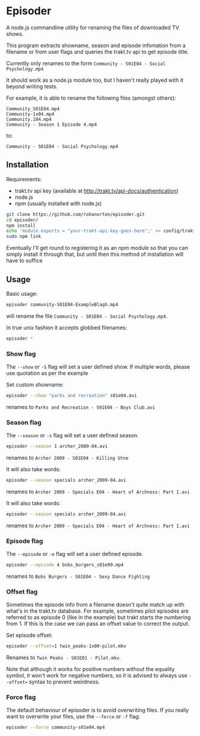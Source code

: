 Episoder
========

A node.js commandline utility for renaming the files of downloaded TV shows.

This program extracts showname, season and episode infomation from a filename or
from user flags and queries the trakt.tv api to get episode title.

Currently only renames to the form `Community - S01E04 - Social Psychology.mp4`

It should work as a node.js module too, but I haven't really played with it
beyond writing tests.

For example, it is able to rename the following files (amongst others):

```
Community_S01E04.mp4
Community-1x04.mp4
Community.104.mp4
Community - Season 1 Episode 4.mp4
```
  
to:

```
Community - S01E04 - Social Psychology.mp4
```

Installation
------------

Requirements:
- trakt.tv api key (available at http://trakt.tv/api-docs/authentication)
- node.js
- npm (usually installed with node.js)

```bash
git clone https://github.com/rohanorton/episoder.git
cd episoder/
npm install
echo 'module.exports = "your-trakt-api-key-goes-here";' >> config/traktApiKey.js
sudo npm link
```

Eventually I'll get round to registering it as an npm module so that you can
simply install it through that, but until then this method of installation will
have to suffice

Usage
-----

Basic usage:

```bash
episoder community-S01E04-ExampleBlagh.mp4
```

will rename the file `Community - S01E04 - Social Psychology.mp4`.

In true unix fashion it accepts globbed filenames:

```bash
episoder *
```

### Show flag
The `--show` or `-S` flag will set a user defined show. If multiple words,
please use quotation as per the example

Set custom showname:

```bash
episoder --show "parks and recreation" s01e04.avi
```

renames to `Parks and Recreation - S01E04 - Boys Club.avi`

### Season flag
The `--season` or `-s` flag will set a user defined season. 

```bash
episoder --season 1 archer_2009-04.avi
```

renames to `Archer 2009 - S01E04 - Killing Utne`

It will also take words:

```bash
episoder --season specials archer_2009-04.avi
```

renames to `Archer 2009 - Specials E04 - Heart of Archness: Part I.avi`

It will also take words:

```bash
episoder --season specials archer_2009-04.avi
```

renames to `Archer 2009 - Specials E04 - Heart of Archness: Part I.avi`

### Episode flag
The `--episode` or `-e` flag will set a user defined episode. 

```bash
episoder --episode 4 bobs_burgers_s01e99.mp4
```

renames to `Bobs Burgers - S01E04 - Sexy Dance Fighting`

### Offset flag

Sometimes the episode info from a filename doesn't quite match up with what's in
the trakt.tv database. For example, sometimes pilot episodes are referred to as
episode 0 (like in the example) but trakt starts the numbering from 1. If this
is the case we can pass an offset value to correct the output.

Set episode offset:

```bash
episoder --offset=1 twin_peaks-1x00-pilot.mkv
```

Renames to `Twin Peaks - S01E01 - Pilot.mkv`.

Note that although it works for positive numbers without the equality symbol, it
won't work for negative numbers, so it is advised to always use `--offset=`
syntax to prevent weirdness.

### Force flag

The default behaviour of episoder is to avoid overwriting files. If you really
want to overwrite your files, use the `--force` or `-f` flag:

```bash
episoder --force community-s01e04.mp4
```

